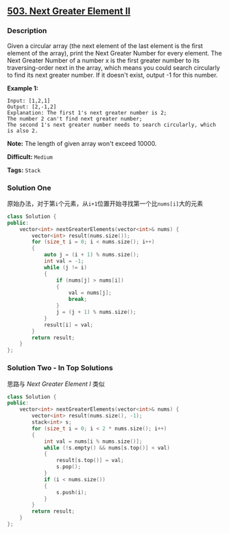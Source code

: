 ## [503. Next Greater Element II](https://leetcode.com/problems/next-greater-element-ii/#/description)

### Description

Given a circular array (the next element of the last element is the first element of the array), print the Next Greater Number for every element. The Next Greater Number of a number x is the first greater number to its traversing-order next in the array, which means you could search circularly to find its next greater number. If it doesn't exist, output -1 for this number.

**Example 1:**

```
Input: [1,2,1]
Output: [2,-1,2]
Explanation: The first 1's next greater number is 2; 
The number 2 can't find next greater number; 
The second 1's next greater number needs to search circularly, which is also 2.

```

**Note:** The length of given array won't exceed 10000.



**Difficult:** `Medium`

**Tags:** `Stack`



### Solution One

原始办法，对于第`i`个元素，从`i+1`位置开始寻找第一个比`nums[i]`大的元素

```c++
class Solution {
public:
    vector<int> nextGreaterElements(vector<int>& nums) {
        vector<int> result(nums.size());
        for (size_t i = 0; i < nums.size(); i++)
        {
            auto j = (i + 1) % nums.size();
            int val = -1;
            while (j != i)
            {
                if (nums[j] > nums[i])
                {
                    val = nums[j];
                    break;
                }
                j = (j + 1) % nums.size();
            }
            result[i] = val;
        }
        return result;
    }
};
```



### Solution Two - In Top Solutions

思路与 *Next Greater Element I* 类似

```c++
class Solution {
public:
    vector<int> nextGreaterElements(vector<int>& nums) {
        vector<int> result(nums.size(), -1);
        stack<int> s;
        for (size_t i = 0; i < 2 * nums.size(); i++)
        {
            int val = nums[i % nums.size()];
            while (!s.empty() && nums[s.top()] < val)
            {
                result[s.top()] = val;
                s.pop();
            }
            if (i < nums.size())
            {
                s.push(i);
            }
        }
        return result;
    }
};
```


